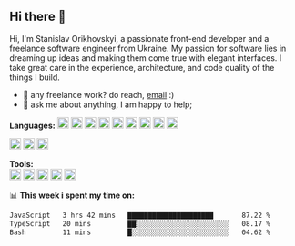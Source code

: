 ## Hi there 👋

Hi, I'm Stanislav Orikhovskyi, a passionate front-end developer and a freelance software engineer from Ukraine. My passion for software lies in dreaming up ideas and making them come true with elegant interfaces. I take great care in the experience, architecture, and code quality of the things I build.

 
- 💼 any freelance work? do reach, [email](mailto:stanislav.orekhovskiy@gmail.com) :)
- 💬 ask me about anything, I am happy to help;

**Languages:**
<code><img height="20" src="https://github.com/Stanislav-Orikhovskyi/stanislav-orikhovskyi/assets/43533425/45831c39-a6c9-44fb-aac6-f4de1e63de90"></code>
<code><img height="20" src="https://github.com/Stanislav-Orikhovskyi/stanislav-orikhovskyi/assets/43533425/2d5ad365-b314-4988-9936-9d5a09741048"></code>
<code><img height="20" src="https://github.com/Stanislav-Orikhovskyi/stanislav-orikhovskyi/assets/43533425/da43dae9-9beb-403b-bfc7-ff0cc26a737a"></code>
<code><img height="20" src="https://github.com/Stanislav-Orikhovskyi/stanislav-orikhovskyi/assets/43533425/da43dae9-9beb-403b-bfc7-ff0cc26a737a"></code>
<code><img height="20" src="https://github.com/Stanislav-Orikhovskyi/stanislav-orikhovskyi/assets/43533425/ae737773-9226-42d2-94fd-26d326d2225c"></code>
<code><img height="20" src="https://github.com/Stanislav-Orikhovskyi/stanislav-orikhovskyi/assets/43533425/2f81372c-a60b-4c84-9654-415e0eb3e502"></code>
<code><img height="20" src="https://github.com/Stanislav-Orikhovskyi/stanislav-orikhovskyi/assets/43533425/92202654-87e1-4d64-a4a7-e85a366636a9"></code>
<code><img height="20" src="https://cdn.worldvectorlogo.com/logos/vuex-1.svg"></code>
<code><img height="20" src="https://pinia.vuejs.org/logo.svg"></code>

<code><img height="20" src="https://github.com/Stanislav-Orikhovskyi/stanislav-orikhovskyi/assets/43533425/9c9f81a2-b91e-48bc-844d-68afbfb6df08"></code>
<code><img height="20" src="https://github.com/Stanislav-Orikhovskyi/stanislav-orikhovskyi/assets/43533425/fde92e51-1f93-4079-b76d-e6965b27512c"></code>
<code><img height="20" src="https://github.com/Stanislav-Orikhovskyi/stanislav-orikhovskyi/assets/43533425/1549ab76-df9c-452a-af1f-97713604d341"></code>

**Tools:**  
<code><img height="20" src="https://github.com/Stanislav-Orikhovskyi/stanislav-orikhovskyi/assets/43533425/5198f3a0-1100-4860-8366-7fd807b9618c"></code>
<code><img height="20" src="https://github.com/Stanislav-Orikhovskyi/stanislav-orikhovskyi/assets/43533425/20199acf-2efb-4538-9ab1-0aaeda58d7c8"></code>
<code><img height="20" src="https://github.com/Stanislav-Orikhovskyi/stanislav-orikhovskyi/assets/43533425/d797b07e-b9c0-48f4-88bf-496504116335"></code>
<code><img height="20" src="https://github.com/Stanislav-Orikhovskyi/stanislav-orikhovskyi/assets/43533425/4a95f310-24bd-4385-bcab-c0acfc14bcae"></code>
<code><img height="20" src="https://github.com/Stanislav-Orikhovskyi/stanislav-orikhovskyi/assets/43533425/3c5dab2b-ef7b-418e-a86d-fcab878d74a4"></code>



📊 **This week i spent my time on:**
<!--START_SECTION:waka-->

```txt
JavaScript   3 hrs 42 mins   █████████████████████       87.22 %
TypeScript   20 mins         ██░░░░░░░░░░░░░░░░░░░░░░░   08.17 %
Bash         11 mins         █░░░░░░░░░░░░░░░░░░░░░░░░   04.62 %
```

<!--END_SECTION:waka-->
